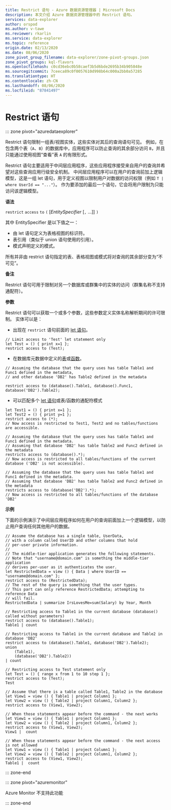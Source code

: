 ```yaml
---
title: Restrict 语句 - Azure 数据资源管理器 | Microsoft Docs
description: 本文介绍 Azure 数据资源管理器中的 Restrict 语句。
services: data-explorer
author: orspod
ms.author: v-tawe
ms.reviewer: rkarlin
ms.service: data-explorer
ms.topic: reference
origin.date: 02/13/2020
ms.date: 08/06/2020
zone_pivot_group_filename: data-explorer/zone-pivot-groups.json
zone_pivot_groups: kql-flavors
ms.openlocfilehash: c0cd36ebc0b58caef3b5d6bde2695b34b905848e
ms.sourcegitcommit: 7ceeca89c0f0057610d998b64c000a2bb0a57285
ms.translationtype: HT
ms.contentlocale: zh-CN
ms.lasthandoff: 08/06/2020
ms.locfileid: "87841497"
---
```

# <a name="restrict-statement"></a>Restrict 语句

::: zone pivot="azuredataexplorer"

Restrict 语句限制一组表/视图实体，这些实体对其后的查询语句可见。 例如，在包含两个表（`A`、`B`）的数据库中，应用程序可以防止查询的其余部分访问 `B`，并且只能通过使用视图“查看”表 `A` 的有限形式。

Restrict 语句主要适用于中间层应用程序，这些应用程序接受来自用户的查询并希望对这些查询应用行级安全机制。 中间层应用程序可以在用户的查询前加上逻辑模型，这是一组 let 语句，用于定义视图以限制用户对数据的访问权限（例如 `T | where UserId == "..."`）。 作为要添加的最后一个语句，它会将用户限制为只能访问该逻辑模型。

**语法**

`restrict` `access` `to` `(` [*EntitySpecifier* [`,` ...]] `)`

其中 EntitySpecifier 是以下值之一：
* 由 let 语句定义为表格视图的标识符。
* 表引用（类似于 union 语句使用的引用）。
* 模式声明定义的模式。

所有并非由 restrict 语句指定的表、表格视图或模式将对查询的其余部分变为“不可见”。 

**备注**

Restrict 语句可用于限制对另一个数据库或群集中的实体的访问（群集名称不支持通配符）。

**参数**

Restrict 语句可以获取一个或多个参数，这些参数定义实体名称解析期间的许可限制。 实体可以是：
- 出现在 `restrict` 语句前面的 [let 语句](./letstatement.md)。 

```kusto
// Limit access to 'Test' let statement only
let Test = () { print x=1 };
restrict access to (Test);
```

- 在数据库元数据中定义的[表](../management/tables.md)或[函数](../management/functions.md)。

```kusto
// Assuming the database that the query uses has table Table1 and Func1 defined in the metadata, 
// and other database 'DB2' has Table2 defined in the metadata
 
restrict access to (database().Table1, database().Func1, database('DB2').Table2);
```

- 可以匹配多个 [let 语句](./letstatement.md)或表/函数的通配符模式  

```kusto
let Test1 = () { print x=1 };
let Test2 = () { print y=1 };
restrict access to (*);
// Now access is restricted to Test1, Test2 and no tables/functions are accessible.

// Assuming the database that the query uses has table Table1 and Func1 defined in the metadata.
// Assuming that database 'DB2' has table Table2 and Func2 defined in the metadata
restricts access to (database().*);
// Now access is restricted to all tables/functions of the current database ('DB2' is not accessible).

// Assuming the database that the query uses has table Table1 and Func1 defined in the metadata.
// Assuming that database 'DB2' has table Table2 and Func2 defined in the metadata
restricts access to (database('DB2').*);
// Now access is restricted to all tables/functions of the database 'DB2'
```


**示例**

下面的示例演示了中间层应用程序如何在用户的查询前面加上一个逻辑模型，以防止用户查询任何其他用户的数据。

```kusto
// Assume the database has a single table, UserData,
// with a column called UserID and other columns that hold
// per-user private information.
//
// The middle-tier application generates the following statements.
// Note that "username@domain.com" is something the middle-tier application
// derives per-user as it authenticates the user.
let RestrictedData = view () { Data | where UserID == "username@domain.com" };
restrict access to (RestrictedData);
// The rest of the query is something that the user types.
// This part can only reference RestrictedData; attempting to reference Data
// will fail.
RestrictedData | summarize IrsLovesMe=sum(Salary) by Year, Month
```

```kusto
// Restricting access to Table1 in the current database (database() called without parameters)
restrict access to (database().Table1);
Table1 | count

// Restricting access to Table1 in the current database and Table2 in database 'DB2'
restrict access to (database().Table1, database('DB2').Table2);
union 
    (Table1),
    (database('DB2').Table2))
| count

// Restricting access to Test statement only
let Test = () { range x from 1 to 10 step 1 };
restrict access to (Test);
Test
 
// Assume that there is a table called Table1, Table2 in the database
let View1 = view () { Table1 | project Column1 };
let View2 = view () { Table2 | project Column1, Column2 };
restrict access to (View1, View2);
 
// When those statements appear before the command - the next works
let View1 = view () { Table1 | project Column1 };
let View2 = view () { Table2 | project Column1, Column2 };
restrict access to (View1, View2);
View1 |  count
 
// When those statements appear before the command - the next access is not allowed
let View1 = view () { Table1 | project Column1 };
let View2 = view () { Table2 | project Column1, Column2 };
restrict access to (View1, View2);
Table1 |  count
```

::: zone-end

::: zone pivot="azuremonitor"

Azure Monitor 不支持此功能

::: zone-end
